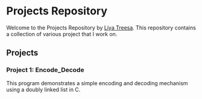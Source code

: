 # Projects Repository

Welcome to the Projects Repository by [Liya Treesa](https://github.com/LiyaTreesa1). This repository contains a collection of various project that I work on.

## Projects

### Project 1: Encode_Decode

This program demonstrates a simple encoding and decoding mechanism using a doubly linked list in C.

